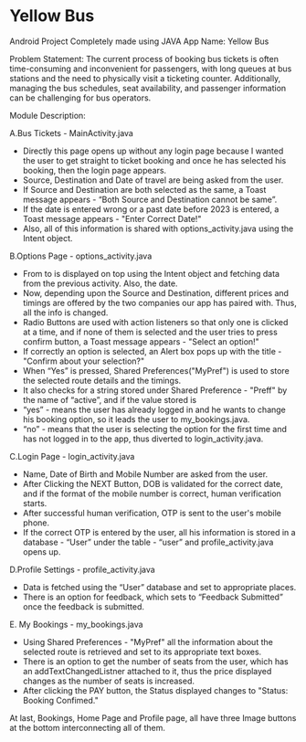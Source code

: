 # Yellow Bus
Android Project
Completely made using JAVA
App Name: Yellow Bus

Problem Statement:
The current process of booking bus tickets is often time-consuming and inconvenient for passengers, with long queues at bus stations and the need to physically visit a ticketing counter. Additionally, managing the bus schedules, seat availability, and passenger information can be challenging for bus operators.

Module Description:

A.Bus Tickets - MainActivity.java
  - Directly this page opens up without any login page because I wanted the user to get straight to ticket booking and once he has selected his booking, then the login page appears.
  - Source, Destination and Date of travel are being asked from the user.
  - If Source and Destination are both selected as the same, a Toast message appears - “Both Source and Destination cannot be same”.
  - If the date is entered wrong or a past date before 2023 is entered, a Toast message appears - "Enter Correct Date!"
  - Also, all of this information is shared with options_activity.java using the Intent object.

B.Options Page - options_activity.java
  - From <Source> to <Destination> is displayed on top using the Intent object and fetching data from the previous activity. Also, the date.
  - Now, depending upon the Source and Destination, different prices and timings are offered by the two companies our app has paired with. Thus, all the info is changed.
  - Radio Buttons are used with action listeners so that only one is clicked at a time, and if none of them is selected and the user tries to press confirm button, a Toast message appears - "Select an option!"
  - If correctly an option is selected, an Alert box pops up with the title - "Confirm about your selection?"
  - When “Yes” is pressed, Shared Preferences("MyPref") is used to store the selected route details and the timings.
  - It also checks for a string stored under Shared Preference - "Preff" by the name of “active”, and if the value stored is
  - “yes” - means the user has already logged in and he wants to change his booking option, so it leads the user to my_bookings.java.
  - “no” - means that the user is selecting the option for the first time and has not logged in to the app, thus diverted to login_activity.java.
  
C.Login Page - login_activity.java
  - Name, Date of Birth and Mobile Number are asked from the user.
  - After Clicking the NEXT Button, DOB is validated for the correct date, and if the format of the mobile number is correct, human verification starts.
  - After successful human verification, OTP is sent to the user's mobile phone.
  - If the correct OTP is entered by the user, all his information is stored in a database - “User” under the table - “user” and profile_activity.java opens up.
  
D.Profile Settings - profile_activity.java
  - Data is fetched using the “User” database and set to appropriate places.
  - There is an option for feedback, which sets to “Feedback Submitted” once the feedback is submitted.
  
E. My Bookings - my_bookings.java
  - Using Shared Preferences - "MyPref" all the information about the selected route is retrieved and set to its appropriate text boxes.
  - There is an option to get the number of seats from the user, which has an addTextChangedListner attached to it, thus the price displayed changes as the number of seats is increased.
  - After clicking the PAY button, the Status displayed changes to "Status: Booking Confimed."
  
At last, Bookings, Home Page and Profile page, all have three Image buttons at the bottom interconnecting all of them.

